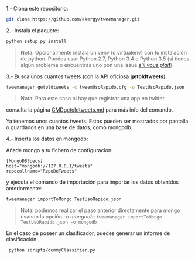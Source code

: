 1.- Clona este repositorio:

```bash
git clone https://github.com/ekergy/tweemanager.git
```

2.- Instala el paquete:

```bash
python setup.py install
```

> Nota: Opcionalmente instala un venv (o virtualenv) con tu instalación de python. Puedes usar Python 2.7, Python 3.4 o Python 3.5 (si tienes algún problema o encuentras uno pon una issue [*s’il vous plait*](https://github.com/ekergy/tweemanager/issues))


3.- Busca unos cuantos tweets (con la API oficiosa **getoldtweets**):

```bash
tweemanager getoldtweets -c tweemUsoRapido.cfg -o TestUsoRapido.json
```

> Nota: Para este caso ni hay que registrar una app en twitter.

consulta la página [CMDgetoldtweets.md](./CMDgetoldtweets.md) para más info del comando.

Ya tenemos unos cuantos tweets. Estos pueden ser mostrados por pantalla o guardados en una base de datos, como mongodb.

4.- Inserta los datos en mongodb:

Añade mongo a tu fichero de configuración:
```
[MongoDBSpecs]
host="mongodb://127.0.0.1/tweets"
repocollname="RepoDeTweets"
```

y ejecuta el comando de importación para importar los datos obtenidos anteriormente:
```bash
tweemanager importToMongo TestUsoRapido.json
```

> Nota: podemos realizar el paso anterior directamente para mongo usando la opción *-o mongodb*: ```tweemanager importToMongo TestUsoRapido.json -o mongodb```

En el caso de poseer un clasificador, puedes generar un informe de clasificación:

```bash
 python scripts/dummyClassifier.py
```
